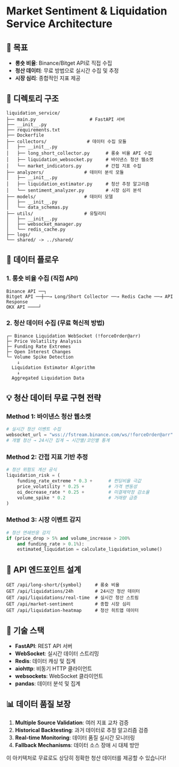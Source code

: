 # Market Sentiment & Liquidation Service Architecture

## 🎯 목표
- **롱숏 비율**: Binance/Bitget API로 직접 수집
- **청산 데이터**: 무료 방법으로 실시간 수집 및 추정
- **시장 심리**: 종합적인 지표 제공

## 📁 디렉토리 구조
```
liquidation_service/
├── main.py                    # FastAPI 서버
├── __init__.py
├── requirements.txt
├── Dockerfile
├── collectors/               # 데이터 수집 모듈
│   ├── __init__.py
│   ├── long_short_collector.py      # 롱숏 비율 API 수집
│   ├── liquidation_websocket.py     # 바이낸스 청산 웹소켓
│   └── market_indicators.py         # 간접 지표 수집
├── analyzers/               # 데이터 분석 모듈
│   ├── __init__.py
│   ├── liquidation_estimator.py     # 청산 추정 알고리즘
│   └── sentiment_analyzer.py        # 시장 심리 분석
├── models/                  # 데이터 모델
│   ├── __init__.py
│   └── data_schemas.py
├── utils/                   # 유틸리티
│   ├── __init__.py
│   ├── websocket_manager.py
│   └── redis_cache.py
├── logs/
└── shared/ -> ../shared/
```

## 🔄 데이터 플로우

### 1. 롱숏 비율 수집 (직접 API)
```
Binance API ──┐
Bitget API ──┼──→ Long/Short Collector ──→ Redis Cache ──→ API Response
OKX API ────┘
```

### 2. 청산 데이터 수집 (무료 혁신적 방법)
```
┌─ Binance Liquidation WebSocket (!forceOrder@arr)
├─ Price Volatility Analysis
├─ Funding Rate Extremes  
├─ Open Interest Changes
└─ Volume Spike Detection
    ↓
  Liquidation Estimator Algorithm
    ↓
  Aggregated Liquidation Data
```

## 💡 청산 데이터 무료 구현 전략

### Method 1: 바이낸스 청산 웹소켓
```python
# 실시간 청산 이벤트 수집
websocket_url = "wss://fstream.binance.com/ws/!forceOrder@arr"
# 개별 청산 → 24시간 집계 → 시간별/코인별 통계
```

### Method 2: 간접 지표 기반 추정
```python
# 청산 위험도 계산 공식
liquidation_risk = (
    funding_rate_extreme * 0.3 +      # 펀딩비율 극값
    price_volatility * 0.25 +         # 가격 변동성
    oi_decrease_rate * 0.25 +         # 미결제약정 감소율  
    volume_spike * 0.2                # 거래량 급증
)
```

### Method 3: 시장 이벤트 감지
```python
# 청산 연쇄반응 감지
if (price_drop > 5% and volume_increase > 200% 
    and funding_rate > 0.1%):
    estimated_liquidation = calculate_liquidation_volume()
```

## 🚀 API 엔드포인트 설계

```
GET /api/long-short/{symbol}     # 롱숏 비율
GET /api/liquidations/24h        # 24시간 청산 데이터
GET /api/liquidations/real-time  # 실시간 청산 스트림
GET /api/market-sentiment        # 종합 시장 심리
GET /api/liquidation-heatmap     # 청산 히트맵 데이터
```

## 🔧 기술 스택

- **FastAPI**: REST API 서버
- **WebSocket**: 실시간 데이터 스트리밍  
- **Redis**: 데이터 캐싱 및 집계
- **aiohttp**: 비동기 HTTP 클라이언트
- **websockets**: WebSocket 클라이언트
- **pandas**: 데이터 분석 및 집계

## 📊 데이터 품질 보장

1. **Multiple Source Validation**: 여러 지표 교차 검증
2. **Historical Backtesting**: 과거 데이터로 추정 알고리즘 검증
3. **Real-time Monitoring**: 데이터 품질 실시간 모니터링
4. **Fallback Mechanisms**: 데이터 소스 장애 시 대체 방안

이 아키텍처로 무료로도 상당히 정확한 청산 데이터를 제공할 수 있습니다!